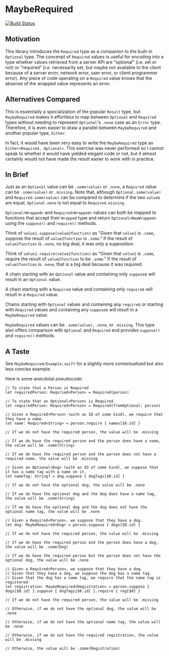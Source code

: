 # MaybeRequired
[![Build Status](https://app.bitrise.io/app/06779980531377cd/status.svg?token=W0a5g6rOZJhvt9UHzzZ4xA&branch=master)](https://app.bitrise.io/app/06779980531377cd)

## Motivation
This library introduces the `Required` type as a companion to the built-in `Optional` type. The concenpt of `Required` values is useful for encoding into a type whether values retrieved from a server API are "optional" (i.e. set or not) or "required" (i.e. necessarily set, but maybe not available to the client because of a server error, network error, user error, or client programmer error). Any piece of code operating on a `Required` value knows that the absense of the wrapped value represents an error. 

## Alternatives Compared
This is essentially a specialization of the popular `Result` type, but `MaybeRequired` makes it effortless to map between `Optional` and `Required` types without needing to represent `Optional`'s `.none` case as an `Error` type. Therefore, it is even easier to draw a parallel between `MaybeRequired` and another popular type, `Either`. 

In fact, it would have been very easy to write the `MaybeRequired` type as `Either<Required, Optional>`. This exercise was never performed so I cannot speak to whether it would have yielded elegant code or not, but it almost certainly would not have made the result easier to work with in practice.

## In Brief
Just as an `Optional` value can be `.some(value)` or `.none`, a `Required` value can be `.some(value)` or `.missing`. Note that, although `Optional.some(value)` and `Required.some(value)` can be compared to determine if the two `value`s are equal, `Optional.none` is not equal to `Required.missing`.

`Optional<Wrapped>` and `Required<Wrapped>` values can both be mapped to functions that accept their `Wrapped` type and return `Optional<NewWrapped>` using the `suppose()` and `require()` methods.

Think of `value1.suppose(value2function)` as "Given that `value1` is `.some`, suppose the result of `value2function` is `.some`." If the result of `value2function` is `.none`, no big deal, it was only a supposition.

Think of `value1.require(value2function)` as "Given that `value1` is `.some`, require the result of `value2function` to be `.some`." If the result of `value2function` is `.none`, that is a big deal because it was required.

A chain starting with an `Optional` value and containing only `suppose`s will result in an `Optional` value.

A chain starting with a `Required` value and containing only `require`s will result in a `Required` value.

Chains starting with `Optional` values and containing any `require`s or starting with `Required` values and containing any `suppose`s will result in a `MaybeRequired` value.

`MaybeRequired` values can be `.some(value)`, `.none`, or `.missing`. This type also offers comparison with `Optional` and `Required` and provides `suppose()` and `require()` methods.

## A Taste
See `MaybeRequired/Example.swift` for a slightly more contextualized but also less concise example.

Here is some anecdotal pseudocode:
```
// To state that a Person is Required
let requiredPerson: Requried<Person> = Required(person)

// To state that an Optional<Person> is Required
let requiredPerson: Required<Person> = Required(fromOptional: person)
```
```
// Given a Required<Person> (with an ID of some kind), we require that they have a name.
let name: Required<String> = person.require { names[$0.id] }

// If we do not have the required person, the value will be .missing

// If we do have the required person and the person does have a name, the value will be .some(String)

// If we do have the required person and the person does not have a required name, the value will be .missing 
```
```
// Given an Optional<Dog> (with an ID of some kind), we suppose that it has a name tag with a name on it.
let nameTag: String? = dog.suppose { dogTags[$0.id] }

// If we do not have the optional dog, the value will be .none

// If we do have the optional dog and the dog does have a name tag, the value will be .some(String)

// If we do have the optional dog and the dog does not have the optional name tag, the value will be .none
```
```
// Given a Required<Person>, we suppose that they have a dog.
let dog: MaybeRequired<Dog> = person.suppose { dogs[$0.id] }

// If we do not have the required person, the value will be .missing

// If we do have the required person and the person does have a dog, the value will be .some(Dog)

// If we do have the required person but the person does not have the optional dog, the value will be .none
```
```
// Given a Required<Person>, we suppose that they have a dog.
// Given that they have a dog, we suppose the dog has a name tag.
// Given that the dog has a name tag, we require that the name tag is registered.
let registration: MaybeRequired<Registration> = person.suppose { dogs[$0.id] }.suppose { dogTags[$0.id] }.require { reg[$0] }

// If we do not have the required person, the value will be .missing

// Otherwise, if we do not have the optional dog, the value will be .none

// Otherwise, if we do not have the optional name tag, the value will be .none

// Otherwise, if we do not have the required registration, the value will be .missing

// Otherwise, the value will be .some(Registration)
```

